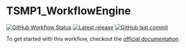 # TSMP1_WorkflowEngine

[![GitHub Workflow Status](https://img.shields.io/github/actions/workflow/status/HPSCTerrSys/TSMP1_WorkflowEngine/RenderMainSphinxDocumentation.yml?label=documentation)](https://hpscterrsys.github.io/TSMP1_WorkflowEngine/content/introduction.html)
[![Latest release](https://img.shields.io/github/v/tag/HPSCTerrSys/TSMP1_WorkflowEngine.svg?color=brightgreen&label=latest%20release&sort=semver)](https://github.com/HPSCTerrSys/TSMP1_WorkflowEngine/tags) 
[![GitHub last commit](https://img.shields.io/github/last-commit/HPSCTerrSys/TSMP1_WorkflowEngine)](https://github.com/HPSCTerrSys/TSMP1_WorkflowEngine/commits/main)

To get started with this workflow, checkout the [official documentation](https://hpscterrsys.github.io/TSMP1_WorkflowEngine/content/introduction.html).

